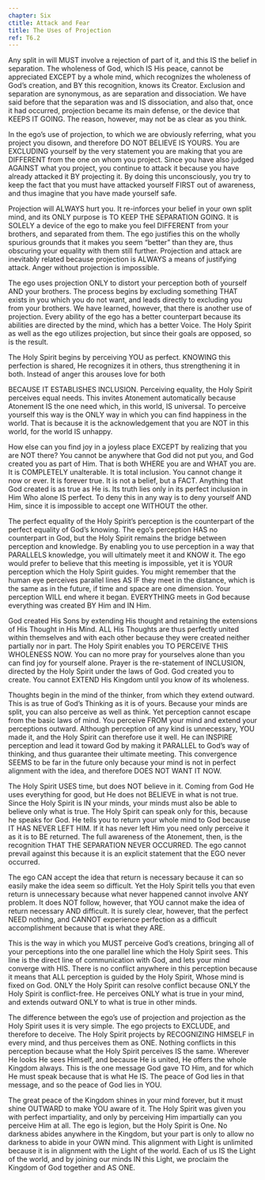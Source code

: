 ```yaml
---
chapter: Six
ctitle: Attack and Fear
title: The Uses of Projection
ref: T6.2
---
```


Any split in will MUST involve a rejection of part of it, and this IS
the belief in separation. The wholeness of God, which IS His peace,
cannot be appreciated EXCEPT by a whole mind, which recognizes the
wholeness of God’s creation, and BY this recognition, knows its Creator.
Exclusion and separation are synonymous, as are separation and
dissociation. We have said before that the separation was and IS
dissociation, and also that, once it had occurred, projection became its
main defense, or the device that KEEPS IT GOING. The reason, however,
may not be as clear as you think.

In the ego’s use of projection, to which we are obviously referring,
what you project you disown, and therefore DO NOT BELIEVE IS YOURS. You
are EXCLUDING yourself by the very statement you are making that you are
DIFFERENT from the one on whom you project. Since you have also judged
AGAINST what you project, you continue to attack it because you have
already attacked it BY projecting it. By doing this unconsciously, you
try to keep the fact that you must have attacked yourself FIRST out of
awareness, and thus imagine that you have made yourself safe.

Projection will ALWAYS hurt you. It re-inforces your belief in your own
split mind, and its ONLY purpose is TO KEEP THE SEPARATION GOING. It is
SOLELY a device of the ego to make you feel DIFFERENT from your
brothers, and separated from them. The ego justifies this on the wholly
spurious grounds that it makes you seem “better” than they are, thus
obscuring your equality with them still further. Projection and attack
are inevitably related because projection is ALWAYS a means of
justifying attack. Anger without projection is impossible.

The ego uses projection ONLY to distort your perception both of yourself
AND your brothers. The process begins by excluding something THAT exists
in you which you do not want, and leads
directly to excluding you from your brothers. We have learned, however,
that there is another use of projection. Every ability of the ego has a
better counterpart because its abilities are directed by the mind, which
has a better Voice. The Holy Spirit as well as the ego utilizes
projection, but since their goals are opposed, so is the result.

The Holy Spirit begins by perceiving YOU as perfect. KNOWING this
perfection is shared, He recognizes it in others, thus strengthening it
in both. Instead of anger this arouses love for both

BECAUSE IT ESTABLISHES INCLUSION. Perceiving equality, the Holy Spirit
perceives equal needs. This invites Atonement automatically because
Atonement IS the one need which, in this world, IS universal. To perceive
yourself this way is the ONLY way in which you can find happiness in the
world. That is because it is the acknowledgement that you are NOT in
this world, for the world IS unhappy.

How else can you find joy in a joyless place EXCEPT by realizing that
you are NOT there? You cannot be anywhere that God did not put you, and
God created you as part of Him. That is both WHERE you are and WHAT you
are. It is COMPLETELY unalterable. It is total inclusion. You cannot
change it now or ever. It is forever true. It is not a belief, but a
FACT. Anything that God created is as true as He is. Its truth lies only
in its perfect inclusion in Him Who alone IS perfect. To deny this in any
way is to deny yourself AND Him, since it is impossible to accept one
WITHOUT the other.

The perfect equality of the Holy Spirit’s perception is the counterpart
of the perfect equality of God’s knowing. The ego’s perception HAS no
counterpart in God, but the Holy Spirit remains the bridge between
perception and knowledge. By enabling you to use perception in a way
that PARALLELS knowledge, you will ultimately meet it and KNOW it. The
ego would prefer to believe that this meeting is impossible, yet it is
YOUR perception which the Holy Spirit guides. You might remember that
the human eye perceives parallel lines AS IF they meet in the distance,
which is the same as in the future, if time and space are one dimension.
Your perception WILL end where it began. EVERYTHING meets in God because
everything was created BY Him and IN Him.

God created His Sons by extending His thought and retaining
the extensions of His Thought in His Mind. ALL His Thoughts are thus
perfectly united within themselves and with each other because they were
created neither partially nor in part. The Holy Spirit enables you TO
PERCEIVE THIS WHOLENESS NOW. You can no more pray for yourselves alone
than you can find joy for yourself alone. Prayer is the re-statement of
INCLUSION, directed by the Holy Spirit under the laws of God. God
created you to create. You cannot EXTEND His Kingdom until you know of
its wholeness.

Thoughts begin in the mind of the thinker, from which they extend
outward. This is as true of God’s Thinking as it is of yours. Because
your minds are split, you can also perceive as well as think. Yet
perception cannot escape from the basic laws of mind. You perceive FROM
your mind and extend your perceptions outward. Although perception of
any kind is unnecessary, YOU made it, and the Holy Spirit can therefore
use it well. He can INSPIRE perception and lead it toward God by making
it PARALLEL to God’s way of thinking, and thus guarantee their ultimate
meeting. This convergence SEEMS to be far in the future only because your
mind is not in perfect alignment with the idea, and therefore DOES NOT
WANT IT NOW.

The Holy Spirit USES time, but does NOT believe in it. Coming from God
He uses everything for good, but He does not BELIEVE in what is not
true. Since the Holy Spirit is IN your minds, your minds must also be
able to believe only what is true. The Holy Spirit can speak only for
this, because he speaks for God. He tells you to return your whole mind
to God because IT HAS NEVER LEFT HIM. If it has never left Him you need
only perceive it as it is to BE returned. The full awareness of the
Atonement, then, is the recognition THAT THE SEPARATION NEVER OCCURRED.
The ego cannot prevail against this because it is an explicit statement
that the EGO never occurred.

The ego CAN accept the idea that return is necessary because it can so
easily make the idea seem so difficult. Yet the Holy Spirit tells you
that even return is unnecessary because what never happened cannot
involve ANY problem. It does NOT follow, however, that YOU cannot make
the idea of return necessary AND difficult. It is surely clear, however,
that the perfect NEED nothing, and CANNOT experience perfection as a
difficult accomplishment because that is
what they ARE.

This is the way in which you MUST perceive God’s creations, bringing all
of your perceptions into the one parallel line which the Holy Spirit
sees. This line is the direct line of communication with God, and lets
your mind converge with HIS. There is no conflict anywhere in this
perception because it means that ALL perception is guided by the Holy
Spirit, Whose mind is fixed on God. ONLY the Holy Spirit can resolve
conflict because ONLY the Holy Spirit is conflict-free. He perceives
ONLY what is true in your mind, and extends outward ONLY to what is true
in other minds.

The difference between the ego’s use of projection and projection as the
Holy Spirit uses it is very simple. The ego projects to EXCLUDE, and
therefore to deceive. The Holy Spirit projects by RECOGNIZING HIMSELF in
every mind, and thus perceives them as ONE. Nothing conflicts in this
perception because what the Holy Spirit perceives IS the same. Wherever
He looks He sees Himself, and because He is united, He offers the whole
Kingdom always. This is the one message God gave TO Him, and for which
He must speak because that is what He IS. The peace of God lies in that
message, and so the peace of God lies in YOU.

The great peace of the Kingdom shines in your mind forever, but it must
shine OUTWARD to make YOU aware of it. The Holy Spirit was given you
with perfect impartiality, and only by perceiving Him impartially can
you perceive Him at all. The ego is legion, but the Holy Spirit is One.
No darkness abides anywhere in the Kingdom, but your part is only to
allow no darkness to abide in your OWN mind. This alignment with Light
is unlimited because it is in alignment with the Light of the world.
Each of us IS the Light of the world, and by joining our minds IN this
Light, we proclaim the Kingdom of God together and AS ONE.


